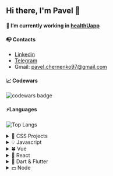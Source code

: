 ## Hi there, I'm Pavel 👋

#### 🔭 I’m currently working in [healthUapp](https://healthuapp.com/)

#### 📭 Contacts

- [Linkedin](https://www.linkedin.com/in/pyropetrick/)
- [Telegram](https://t.me/pyropetrick)
- Gmail: pavel.chernenko97@gmail.com

#### 📈 Codewars

![codewars badge](https://www.codewars.com/users/pyropetrick/badges/large)

#### ⚡Languages

![Top Langs](https://github-readme-stats.vercel.app/api/top-langs/?username=pyropetrick&layout=compact)

<details><summary>🌱 CSS Projects</summary>

- [AXIT](https://github.com/pyropetrick/AXIT)
- [CoffeeStyle](https://github.com/pyropetrick/CoffeeStyle)
</details>

<details><summary>💡 Javascript</summary>

- [TodoList](https://github.com/pyropetrick/todo-list-vanilla)
- [Trello](https://github.com/pyropetrick/Trello)
</details>

<details><summary>🍀 Vue</summary>

- [Dispansery screening](https://github.com/pyropetrick/table-screening)
- [Trello](https://github.com/pyropetrick/Trello-vue)
</details>

<details><summary>🚀 React</summary>

- [Pixema](https://github.com/pyropetrick/react-tips-calculator)
- [Auth](https://github.com/pyropetrick/react-auth)
- [Budget app](https://github.com/pyropetrick/react-budget-app)
- [Tips calculator](https://github.com/pyropetrick/react-tips-calculator)
- [Country list](https://github.com/pyropetrick/react-country-list)
  
</details>
<details><summary>🏹 Dart & Flutter</summary>
  
- [Roll Dice](https://github.com/pyropetrick/Dice-Roll)
- [Simple Quiz](https://github.com/pyropetrick/simple-quize)
  
</details>

<details><summary>💵 Node</summary>

- [Auth-API](https://github.com/pyropetrick/react-auth-server)
</details>
